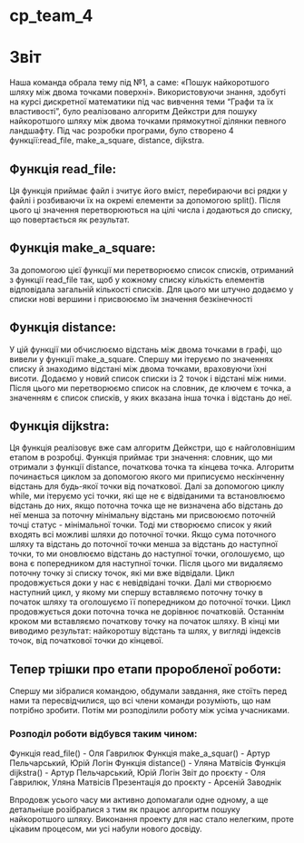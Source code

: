# cp_team_4
# Звіт

Наша команда обрала тему під №1, а саме: «Пошук найкоротшого шляху між двома точками поверхні». Використовуючи знання, здобуті на курсі дискретної математики під час вивчення теми “Графи та їх властивості”, було реалізовано алгоритм Дейкстри для пошуку найкоротшого шляху між двома точками  прямокутної ділянки певного ландшафту.
Під час розробки програми, було створено 4 функції:read_file, make_a_square, distance, dijkstra.

## Функція read_file:
Ця функція приймає файл і зчитує його вміст, перебираючи всі рядки у файлі і розбиваючи їх на окремі елементи за допомогою split(). Після цього ці значення перетворюються на цілі числа і додаються до списку, що повертається як результат.

## Функція make_a_square:
За допомогою цієї функції ми перетворюємо список списків, отриманий з функції read_file так, щоб у кожному списку кількість елементів відповідала загальній кількості списків. Для цього ми штучно додаємо у списки нові вершини і присвоюємо їм значення безкінечності

## Функція distance:
У цій функції ми обчислюємо відстань між двома точками в графі, що вивели у функції make_a_square. Спершу ми ітеруємо по значеннях списку й знаходимо відстані між двома точками, враховуючи їхні висоти. Додаємо у новий список списки із 2 точок і відстані між ними. Після цього ми перетворюємо список на словник, де ключем є точка, а значенням є список списків, у яких вказана інша точка і відстань до неї.

## Функція dijkstra:
Ця функція реалізовує вже сам алгоритм Дейкстри, що є найголовнішим етапом в розробці. Функція приймає три значення: словник, що ми отримали з функції distance, початкова точка та кінцева точка. Алгоритм починається циклом за допомогою якого ми приписуємо нескінченну відстань для будь-якої точки від початкової. Далі за допомогою циклу while, ми ітеруємо усі точки, які ще не є відвіданими та встановлюємо відстань до них, якщо поточна точка ще не визначена або відстань до неї менша за поточну мінімальну відстань ми присвоюємо поточній точці статус - мінімальної точки. Тоді ми створюємо список у який входять всі можливі шляхи до поточної точки. Якщо сума поточного шляху та відстань до поточної точки менша за відстань до наступної точки, то ми оновлюємо відстань до наступної точки, оголошуємо, що вона є попередником для наступної точки. Після цього ми видаляємо поточну точку зі списку точок, які ми вже відвідали. Цикл продовжується доки у нас є невідвідані точки. Далі ми створюємо наступний цикл, у якому ми спершу вставляємо поточну точку в початок шляху та оголошуємо її попередником до поточної точки. Цикл продовжується доки поточна точка не дорівнює початковій. Останнім кроком ми вставляємо початкову точку на початок шляху. В кінці ми виводимо результат: найкоротшу відстань та шлях, у вигляді індексів точок, від початкової точки до кінцевої.

## Тепер трішки про етапи проробленої роботи: 
Спершу ми зібралися командою, обдумали завдання, яке стоїть перед нами та пересвідчилися, що всі члени команди розуміють, що нам потрібно зробити. Потім ми розподілили роботу між усіма учасниками.  

### Розподіл роботи відбувся таким чином:
Функція read_file() - Оля Гаврилюк
Функція make_a_squar() - Артур Пельчарський, Юрій Логін
Функція distance() - Уляна Матвісів
Функція dijkstra() - Артур Пельчарський, Юрій Логін
Звіт до проєкту - Оля Гаврилюк, Уляна Матвісів
Презентація до проєкту - Арсеній Заводнік

Впродовж усього часу ми активно допомагали одне одному, а ще детальніше розібралися з тим як працює алгоритм пошуку найкоротшого шляху. Виконання проекту для нас стало нелегким, проте цікавим процесом, ми усі набули нового досвіду. 





